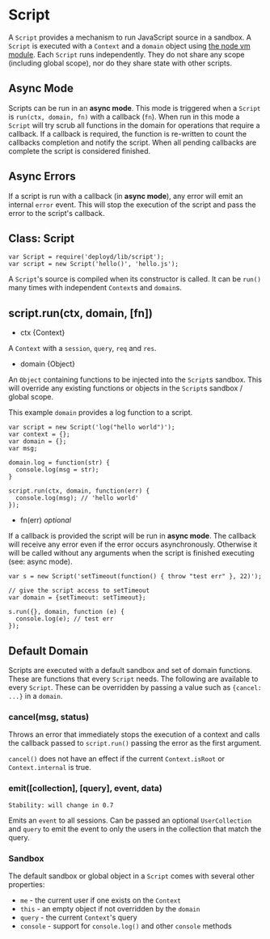 # Script

A `Script` provides a mechanism to run JavaScript source in a sandbox. A `Script` is executed with a `Context` and a `domain` object using [the node vm module](http://nodejs.org/api/vm.html). Each `Script` runs independently. They do not share any scope (including global scope), nor do they share state with other scripts.

## Async Mode

Scripts can be run in an **async mode**. This mode is triggered when a `Script` is `run(ctx, domain, fn)` with a callback (`fn`). When run in this mode a `Script` will try scrub all functions in the domain for operations that require a callback. If a callback is required, the function is re-written to count the callbacks completion and notify the script. When all pending callbacks are complete the script is considered finished.

## Async Errors

If a script is run with a callback (in **async mode**), any error will emit an internal `error` event. This will stop the execution of the script and pass the error to the script's callback.

## Class: Script

    var Script = require('deployd/lib/script');
    var script = new Script('hello()', 'hello.js');

A `Script`'s source is compiled when its constructor is called. It can be `run()` many times with independent `Context`s and `domain`s.

## script.run(ctx, domain, [fn])

* ctx {Context}

A `Context` with a `session`, `query`, `req` and `res`.

* domain {Object}

An `Object` containing functions to be injected into the `Script`s sandbox. This will override any existing functions or objects in the `Script`s sandbox / global scope.

This example `domain` provides a log function to a script.

    var script = new Script('log("hello world")');
    var context = {};
    var domain = {};
    var msg;

    domain.log = function(str) {
      console.log(msg = str);
    }

    script.run(ctx, domain, function(err) {
      console.log(msg); // 'hello world'
    });

* fn(err) *optional*

If a callback is provided the script will be run in **async mode**. The callback will receive any error even if the error occurs asynchronously. Otherwise it will be called without any arguments when the script is finished executing (see: async mode).

    var s = new Script('setTimeout(function() { throw "test err" }, 22)');
  
    // give the script access to setTimeout
    var domain = {setTimeout: setTimeout};
  
    s.run({}, domain, function (e) {
      console.log(e); // test err
    });
    
## Default Domain

Scripts are executed with a default sandbox and set of domain functions. These are functions that every `Script` needs. The following are available to every `Script`. These can be overridden by passing a value such as `{cancel: ...}` in a `domain`.

### cancel(msg, status)

Throws an error that immediately stops the execution of a context and calls the callback passed to `script.run()` passing the error as the first argument. 

`cancel()` does not have an effect if the current `Context.isRoot` or `Context.internal` is true.

### emit([collection], [query], event, data)

    Stability: will change in 0.7

Emits an `event` to all sessions. Can be passed an optional `UserCollection` and `query` to emit the event to only the users in the collection that match the query.

### Sandbox

The default sandbox or global object in a `Script` comes with several other properties:

 - `me` - the current user if one exists on the `Context`
 - `this` - an empty object if not overridden by the `domain`
 - `query` - the current `Context`'s query
 - `console` - support for `console.log()` and other `console` methods
